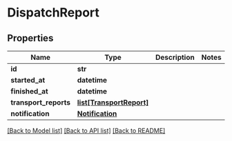 # DispatchReport

## Properties
Name | Type | Description | Notes
------------ | ------------- | ------------- | -------------
**id** | **str** |  | 
**started_at** | **datetime** |  | 
**finished_at** | **datetime** |  | 
**transport_reports** | [**list[TransportReport]**](TransportReport.md) |  | 
**notification** | [**Notification**](Notification.md) |  | 

[[Back to Model list]](../README.md#documentation-for-models) [[Back to API list]](../README.md#documentation-for-api-endpoints) [[Back to README]](../README.md)


